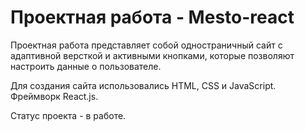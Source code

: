 # Проектная работа - Mesto-react

Проектная работа представляет собой одностраничный сайт с адаптивной версткой и активными кнопками, которые позволяют настроить данные о пользователе.

Для создания сайта использовались HTML, CSS и JavaScript. Фреймворк React.js. 

Статус проекта - в работе.
